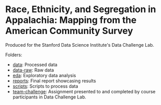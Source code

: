 # Race, Ethnicity, and Segregation in Appalachia: Mapping from the American Community Survey

Produced for the Stanford Data Science Institute's Data Challenge Lab. 

Folders: 

* [data](data): Processed data
* [data-raw](data-raw): Raw data
* [eda](eda): Exploratory data analysis
* [reports](reports): Final report showcasing results
* [scripts](scripts): Scripts to process data
* [team-challenge](team-challenge): Assignment presented to and completed by course participants in Data Challenge Lab.
